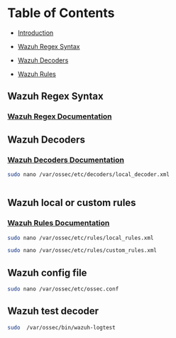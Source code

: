 # Table of Contents

- [Introduction](#introduction)

- [Wazuh Regex Syntax](#chapter-1)

- [Wazuh Decoders](#chapter-2)

- [Wazuh Rules](#chapter-3)

## Wazuh Regex Syntax

### [Wazuh Regex Documentation](https://documentation.wazuh.com/current/user-manual/ruleset/ruleset-xml-syntax/regex.html)


## Wazuh Decoders

### [Wazuh Decoders Documentation](https://documentation.wazuh.com/current/user-manual/ruleset/ruleset-xml-syntax/decoders.html)

```bash
sudo nano /var/ossec/etc/decoders/local_decoder.xml
```

```xml

```

## Wazuh local or custom rules

### [Wazuh Rules Documentation](https://documentation.wazuh.com/current/user-manual/ruleset/ruleset-xml-syntax/rules.html) 

```bash
sudo nano /var/ossec/etc/rules/local_rules.xml
```

```bash
sudo nano /var/ossec/etc/rules/custom_rules.xml
```

## Wazuh config file

```bash
sudo nano /var/ossec/etc/ossec.conf
```

## Wazuh test decoder

```bash
sudo  /var/ossec/bin/wazuh-logtest
```
